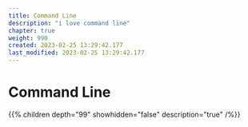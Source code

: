 ```yaml
---
title: Command Line
description: "i love command line"
chapter: true
weight: 990
created: 2023-02-25 13:29:42.177
last_modified: 2023-02-25 13:29:42.177
---
```

# Command Line 

{{% children depth="99" showhidden="false" description="true" /%}}



